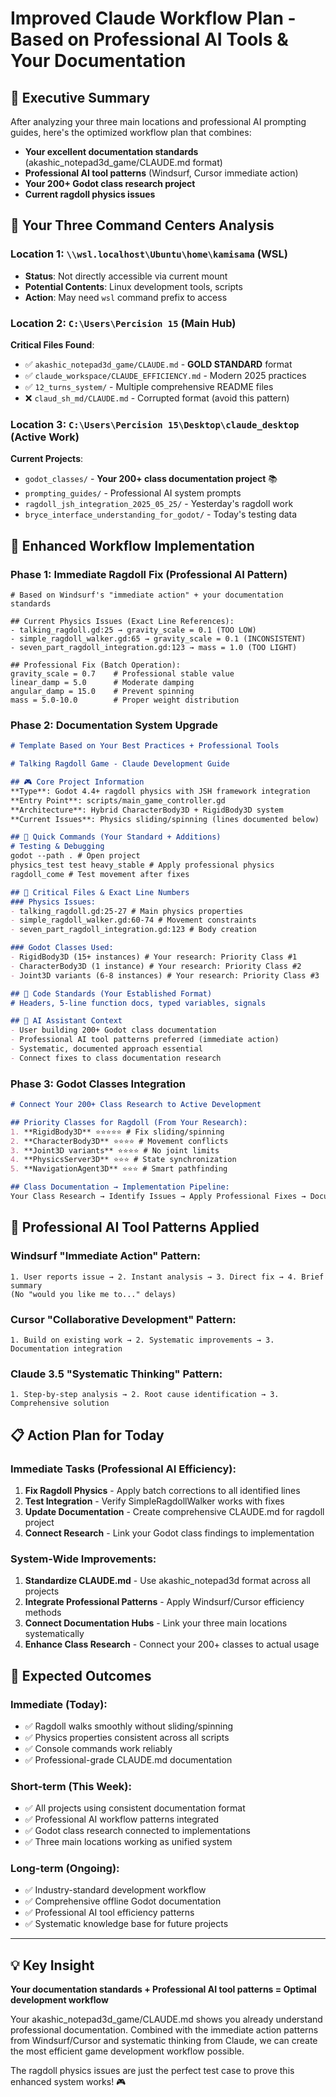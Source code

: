 # Improved Claude Workflow Plan - Based on Professional AI Tools & Your Documentation

## 🎯 Executive Summary

After analyzing your three main locations and professional AI prompting guides, here's the optimized workflow plan that combines:
- **Your excellent documentation standards** (akashic_notepad3d_game/CLAUDE.md format)
- **Professional AI tool patterns** (Windsurf, Cursor immediate action)
- **Your 200+ Godot class research project**
- **Current ragdoll physics issues**

## 📍 Your Three Command Centers Analysis

### **Location 1**: `\\wsl.localhost\Ubuntu\home\kamisama` (WSL)
- **Status**: Not directly accessible via current mount
- **Potential Contents**: Linux development tools, scripts
- **Action**: May need `wsl` command prefix to access

### **Location 2**: `C:\Users\Percision 15` (Main Hub)
**Critical Files Found**:
- ✅ `akashic_notepad3d_game/CLAUDE.md` - **GOLD STANDARD** format
- ✅ `claude_workspace/CLAUDE_EFFICIENCY.md` - Modern 2025 practices
- ✅ `12_turns_system/` - Multiple comprehensive README files
- ❌ `claud_sh_md/CLAUDE.md` - Corrupted format (avoid this pattern)

### **Location 3**: `C:\Users\Percision 15\Desktop\claude_desktop` (Active Work)
**Current Projects**:
- `godot_classes/` - **Your 200+ class documentation project** 📚
- `prompting_guides/` - Professional AI system prompts
- `ragdoll_jsh_integration_2025_05_25/` - Yesterday's ragdoll work
- `bryce_interface_understanding_for_godot/` - Today's testing data

## 🚀 Enhanced Workflow Implementation

### **Phase 1: Immediate Ragdoll Fix** (Professional AI Pattern)
```gdscript
# Based on Windsurf's "immediate action" + your documentation standards

## Current Physics Issues (Exact Line References):
- talking_ragdoll.gd:25 → gravity_scale = 0.1 (TOO LOW)
- simple_ragdoll_walker.gd:65 → gravity_scale = 0.1 (INCONSISTENT)  
- seven_part_ragdoll_integration.gd:123 → mass = 1.0 (TOO LIGHT)

## Professional Fix (Batch Operation):
gravity_scale = 0.7    # Professional stable value
linear_damp = 5.0      # Moderate damping
angular_damp = 15.0    # Prevent spinning
mass = 5.0-10.0        # Proper weight distribution
```

### **Phase 2: Documentation System Upgrade**
```markdown
# Template Based on Your Best Practices + Professional Tools

# Talking Ragdoll Game - Claude Development Guide

## 🎮 Core Project Information  
**Type**: Godot 4.4+ ragdoll physics with JSH framework integration
**Entry Point**: scripts/main_game_controller.gd
**Architecture**: Hybrid CharacterBody3D + RigidBody3D system
**Current Issues**: Physics sliding/spinning (lines documented below)

## 🚀 Quick Commands (Your Standard + Additions)
# Testing & Debugging
godot --path . # Open project
physics_test test heavy_stable # Apply professional physics
ragdoll_come # Test movement after fixes

## 📁 Critical Files & Exact Line Numbers  
### Physics Issues:
- talking_ragdoll.gd:25-27 # Main physics properties
- simple_ragdoll_walker.gd:60-74 # Movement constraints  
- seven_part_ragdoll_integration.gd:123 # Body creation

### Godot Classes Used:
- RigidBody3D (15+ instances) # Your research: Priority Class #1
- CharacterBody3D (1 instance) # Your research: Priority Class #2
- Joint3D variants (6-8 instances) # Your research: Priority Class #3

## 🎨 Code Standards (Your Established Format)
# Headers, 5-line function docs, typed variables, signals

## 🤖 AI Assistant Context
- User building 200+ Godot class documentation
- Professional AI tool patterns preferred (immediate action)
- Systematic, documented approach essential
- Connect fixes to class documentation research
```

### **Phase 3: Godot Classes Integration**
```markdown
# Connect Your 200+ Class Research to Active Development

## Priority Classes for Ragdoll (From Your Research):
1. **RigidBody3D** ⭐⭐⭐⭐⭐ # Fix sliding/spinning
2. **CharacterBody3D** ⭐⭐⭐⭐ # Movement conflicts  
3. **Joint3D variants** ⭐⭐⭐⭐ # No joint limits
4. **PhysicsServer3D** ⭐⭐⭐ # State synchronization
5. **NavigationAgent3D** ⭐⭐⭐ # Smart pathfinding

## Class Documentation → Implementation Pipeline:
Your Class Research → Identify Issues → Apply Professional Fixes → Document Results
```

## 🔧 Professional AI Tool Patterns Applied

### **Windsurf "Immediate Action" Pattern**:
```
1. User reports issue → 2. Instant analysis → 3. Direct fix → 4. Brief summary
(No "would you like me to..." delays)
```

### **Cursor "Collaborative Development" Pattern**:
```
1. Build on existing work → 2. Systematic improvements → 3. Documentation integration
```

### **Claude 3.5 "Systematic Thinking" Pattern**:
```
1. Step-by-step analysis → 2. Root cause identification → 3. Comprehensive solution
```

## 📋 Action Plan for Today

### **Immediate Tasks** (Professional AI Efficiency):
1. **Fix Ragdoll Physics** - Apply batch corrections to all identified lines
2. **Test Integration** - Verify SimpleRagdollWalker works with fixes
3. **Update Documentation** - Create comprehensive CLAUDE.md for ragdoll project
4. **Connect Research** - Link your Godot class findings to implementation

### **System-Wide Improvements**:
1. **Standardize CLAUDE.md** - Use akashic_notepad3d format across all projects
2. **Integrate Professional Patterns** - Apply Windsurf/Cursor efficiency methods
3. **Connect Documentation Hubs** - Link your three main locations systematically
4. **Enhance Class Research** - Connect your 200+ classes to actual usage

## 🎯 Expected Outcomes

### **Immediate** (Today):
- ✅ Ragdoll walks smoothly without sliding/spinning
- ✅ Physics properties consistent across all scripts  
- ✅ Console commands work reliably
- ✅ Professional-grade CLAUDE.md documentation

### **Short-term** (This Week):
- ✅ All projects using consistent documentation format
- ✅ Professional AI workflow patterns integrated
- ✅ Godot class research connected to implementations
- ✅ Three main locations working as unified system

### **Long-term** (Ongoing):
- ✅ Industry-standard development workflow
- ✅ Comprehensive offline Godot documentation
- ✅ Professional AI tool efficiency patterns
- ✅ Systematic knowledge base for future projects

---

## 💡 Key Insight

**Your documentation standards + Professional AI tool patterns = Optimal development workflow**

Your akashic_notepad3d_game/CLAUDE.md shows you already understand professional documentation. Combined with the immediate action patterns from Windsurf/Cursor and systematic thinking from Claude, we can create the most efficient game development workflow possible.

The ragdoll physics issues are just the perfect test case to prove this enhanced system works! 🎮